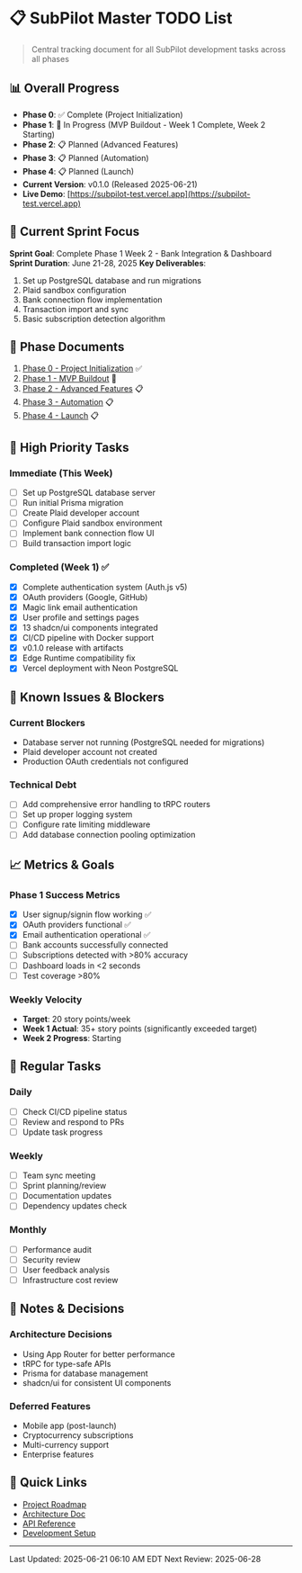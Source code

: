 # 📋 SubPilot Master TODO List

> Central tracking document for all SubPilot development tasks across all phases

## 📊 Overall Progress

- **Phase 0**: ✅ Complete (Project Initialization)
- **Phase 1**: 🚧 In Progress (MVP Buildout - Week 1 Complete, Week 2 Starting)
- **Phase 2**: 📋 Planned (Advanced Features)
- **Phase 3**: 📋 Planned (Automation)
- **Phase 4**: 📋 Planned (Launch)
- **Current Version**: v0.1.0 (Released 2025-06-21)
- **Live Demo**: [https://subpilot-test.vercel.app](https://subpilot-test.vercel.app)

## 🎯 Current Sprint Focus

**Sprint Goal**: Complete Phase 1 Week 2 - Bank Integration & Dashboard
**Sprint Duration**: June 21-28, 2025
**Key Deliverables**:
1. Set up PostgreSQL database and run migrations
2. Plaid sandbox configuration
3. Bank connection flow implementation
4. Transaction import and sync
5. Basic subscription detection algorithm

## 📁 Phase Documents

1. [Phase 0 - Project Initialization](./phase-0-initialization.md) ✅
2. [Phase 1 - MVP Buildout](./phase-1-mvp.md) 🚧
3. [Phase 2 - Advanced Features](./phase-2-advanced.md) 📋
4. [Phase 3 - Automation](./phase-3-automation.md) 📋
5. [Phase 4 - Launch](./phase-4-launch.md) 📋

## 🚨 High Priority Tasks

### Immediate (This Week)
- [ ] Set up PostgreSQL database server
- [ ] Run initial Prisma migration
- [ ] Create Plaid developer account
- [ ] Configure Plaid sandbox environment
- [ ] Implement bank connection flow UI
- [ ] Build transaction import logic

### Completed (Week 1) ✅
- [x] Complete authentication system (Auth.js v5)
- [x] OAuth providers (Google, GitHub)
- [x] Magic link email authentication
- [x] User profile and settings pages
- [x] 13 shadcn/ui components integrated
- [x] CI/CD pipeline with Docker support
- [x] v0.1.0 release with artifacts
- [x] Edge Runtime compatibility fix
- [x] Vercel deployment with Neon PostgreSQL

## 🐛 Known Issues & Blockers

### Current Blockers
- Database server not running (PostgreSQL needed for migrations)
- Plaid developer account not created
- Production OAuth credentials not configured

### Technical Debt
- [ ] Add comprehensive error handling to tRPC routers
- [ ] Set up proper logging system
- [ ] Configure rate limiting middleware
- [ ] Add database connection pooling optimization

## 📈 Metrics & Goals

### Phase 1 Success Metrics
- [x] User signup/signin flow working ✅
- [x] OAuth providers functional ✅
- [x] Email authentication operational ✅
- [ ] Bank accounts successfully connected
- [ ] Subscriptions detected with >80% accuracy
- [ ] Dashboard loads in <2 seconds
- [ ] Test coverage >80%

### Weekly Velocity
- **Target**: 20 story points/week
- **Week 1 Actual**: 35+ story points (significantly exceeded target)
- **Week 2 Progress**: Starting

## 🔄 Regular Tasks

### Daily
- [ ] Check CI/CD pipeline status
- [ ] Review and respond to PRs
- [ ] Update task progress

### Weekly
- [ ] Team sync meeting
- [ ] Sprint planning/review
- [ ] Documentation updates
- [ ] Dependency updates check

### Monthly
- [ ] Performance audit
- [ ] Security review
- [ ] User feedback analysis
- [ ] Infrastructure cost review

## 📝 Notes & Decisions

### Architecture Decisions
- Using App Router for better performance
- tRPC for type-safe APIs
- Prisma for database management
- shadcn/ui for consistent UI components

### Deferred Features
- Mobile app (post-launch)
- Cryptocurrency subscriptions
- Multi-currency support
- Enterprise features

## 🔗 Quick Links

- [Project Roadmap](../docs/PROJECT_ROADMAP.md)
- [Architecture Doc](../docs/ARCHITECTURE.md)
- [API Reference](../docs/API_REFERENCE.md)
- [Development Setup](../docs/DEVELOPMENT_SETUP.md)

---

Last Updated: 2025-06-21 06:10 AM EDT
Next Review: 2025-06-28